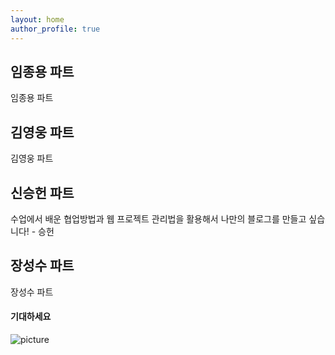 ```yaml
---
layout: home
author_profile: true
---
```



## 임종용 파트
임종용 파트

## 김영웅 파트
김영웅 파트

## 신승헌 파트
수업에서 배운 협업방법과 웹 프로젝트 관리법을 활용해서 나만의 블로그를 만들고 싶습니다! - 승헌

## 장성수 파트
장성수 파트

####  기대하세요

![picture](https://cdn.pixabay.com/photo/2020/10/14/19/49/santorini-5655299_960_720.jpg)
